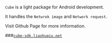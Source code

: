 `Cube` is a light package for Android development. 

It handles the `Netwrok image` and `Network request`.

Visit Github Page for more imformation.

###[`cube-sdk.liaohuqiu.net`](http://cube-sdk.liaohuqiu.net)
